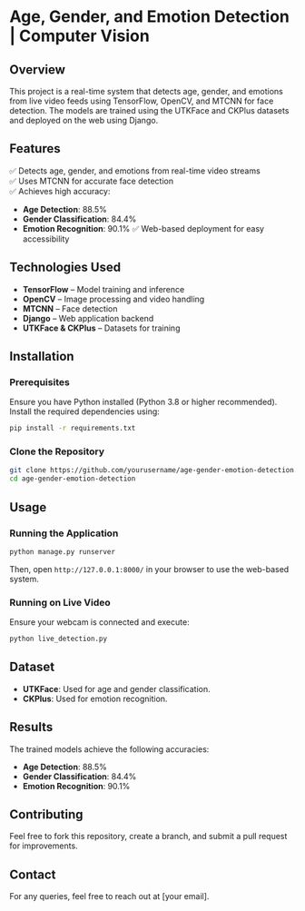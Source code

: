 # Age, Gender, and Emotion Detection | Computer Vision

## Overview
This project is a real-time system that detects age, gender, and emotions from live video feeds using TensorFlow, OpenCV, and MTCNN for face detection. The models are trained using the UTKFace and CKPlus datasets and deployed on the web using Django.

## Features
✅ Detects age, gender, and emotions from real-time video streams  
✅ Uses MTCNN for accurate face detection  
✅ Achieves high accuracy:
- **Age Detection**: 88.5%
- **Gender Classification**: 84.4%
- **Emotion Recognition**: 90.1%
✅ Web-based deployment for easy accessibility  

## Technologies Used
- **TensorFlow** – Model training and inference
- **OpenCV** – Image processing and video handling
- **MTCNN** – Face detection
- **Django** – Web application backend
- **UTKFace & CKPlus** – Datasets for training

## Installation

### Prerequisites
Ensure you have Python installed (Python 3.8 or higher recommended). Install the required dependencies using:
```bash
pip install -r requirements.txt
```

### Clone the Repository
```bash
git clone https://github.com/yourusername/age-gender-emotion-detection.git
cd age-gender-emotion-detection
```

## Usage

### Running the Application
```bash
python manage.py runserver
```
Then, open `http://127.0.0.1:8000/` in your browser to use the web-based system.

### Running on Live Video
Ensure your webcam is connected and execute:
```bash
python live_detection.py
```

## Dataset
- **UTKFace**: Used for age and gender classification.
- **CKPlus**: Used for emotion recognition.

## Results
The trained models achieve the following accuracies:
- **Age Detection**: 88.5%
- **Gender Classification**: 84.4%
- **Emotion Recognition**: 90.1%

## Contributing
Feel free to fork this repository, create a branch, and submit a pull request for improvements.


## Contact
For any queries, feel free to reach out at [your email].

